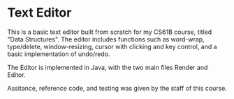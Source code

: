 # Text Editor
This is a basic text editor built from scratch for my CS61B course, titled "Data Structures".
The editor includes functions such as word-wrap, type/delete, window-resizing, cursor with clicking and key control, and a basic implementation of undo/redo.

The Editor is implemented in Java, with the two main files Render and Editor.

Assitance, reference code, and testing was given by the staff of this course. 
